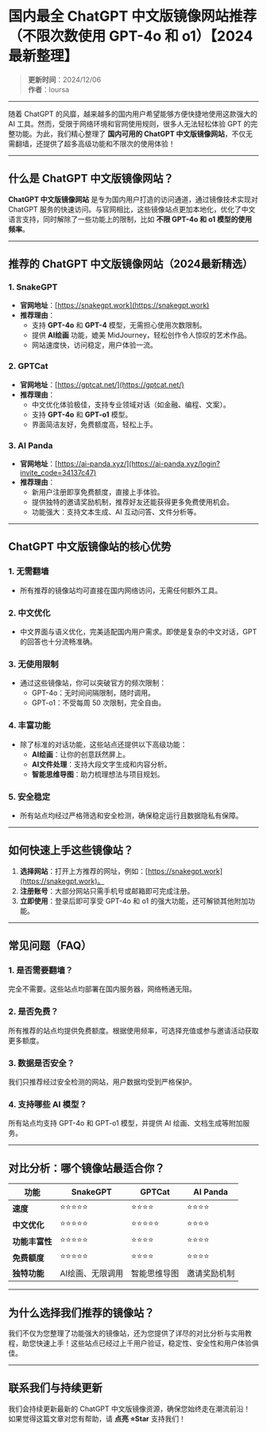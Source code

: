 # 国内最全 ChatGPT 中文版镜像网站推荐（不限次数使用 GPT-4o 和 o1）【2024 最新整理】

> **更新时间**：2024/12/06  
> **作者**：loursa  

---

随着 ChatGPT 的风靡，越来越多的国内用户希望能够方便快捷地使用这款强大的 AI 工具。然而，受限于网络环境和官网使用规则，很多人无法轻松体验 GPT 的完整功能。为此，我们精心整理了 **国内可用的 ChatGPT 中文版镜像网站**，不仅无需翻墙，还提供了超多高级功能和不限次的使用体验！  

---

## **什么是 ChatGPT 中文版镜像网站？**

**ChatGPT 中文版镜像网站** 是专为国内用户打造的访问通道，通过镜像技术实现对 ChatGPT 服务的快速访问。与官网相比，这些镜像站点更加本地化，优化了中文语言支持，同时解除了一些功能上的限制，比如 **不限 GPT-4o 和 o1 模型的使用频率**。

---

## **推荐的 ChatGPT 中文版镜像网站（2024最新精选）**

### **1. SnakeGPT**
- **官网地址**：[https://snakegpt.work](https://snakegpt.work)  
- **推荐理由**：
  - 支持 **GPT-4o** 和 **GPT-4** 模型，无需担心使用次数限制。
  - 提供 **AI绘画** 功能，媲美 MidJourney，轻松创作令人惊叹的艺术作品。
  - 网站速度快，访问稳定，用户体验一流。  

### **2. GPTCat**
- **官网地址**：[https://gptcat.net/](https://gptcat.net/)  
- **推荐理由**：
  - 中文优化体验极佳，支持专业领域对话（如金融、编程、文案）。
  - 支持 **GPT-4o** 和 **GPT-o1** 模型。
  - 界面简洁友好，免费额度高，轻松上手。  

### **3. AI Panda**
- **官网地址**：[https://ai-panda.xyz/](https://ai-panda.xyz/login?invite_code=34137c47)  
- **推荐理由**：
  - 新用户注册即享免费额度，直接上手体验。
  - 提供独特的邀请奖励机制，推荐好友还能获得更多免费使用机会。
  - 功能强大：支持文本生成、AI 互动问答、文件分析等。  

---

## **ChatGPT 中文版镜像站的核心优势**

### **1. 无需翻墙**
- 所有推荐的镜像站均可直接在国内网络访问，无需任何额外工具。

### **2. 中文优化**
- 中文界面与语义优化，完美适配国内用户需求。即使是复杂的中文对话，GPT 的回答也十分流畅准确。

### **3. 无使用限制**
- 通过这些镜像站，你可以突破官方的频次限制：
  - GPT-4o：无时间间隔限制，随时调用。
  - GPT-o1：不受每周 50 次限制，完全自由。

### **4. 丰富功能**
- 除了标准的对话功能，这些站点还提供以下高级功能：
  - **AI绘画**：让你的创意跃然屏上。
  - **AI文件处理**：支持大段文字生成和内容分析。
  - **智能思维导图**：助力梳理想法与项目规划。

### **5. 安全稳定**
- 所有站点均经过严格筛选和安全检测，确保稳定运行且数据隐私有保障。

---

## **如何快速上手这些镜像站？**

1. **选择网站**：打开上方推荐的网址，例如：[https://snakegpt.work](https://snakegpt.work)。
2. **注册账号**：大部分网站只需手机号或邮箱即可完成注册。
3. **立即使用**：登录后即可享受 GPT-4o 和 o1 的强大功能，还可解锁其他附加功能。

---

## **常见问题（FAQ）**

### **1. 是否需要翻墙？**
完全不需要。这些站点均部署在国内服务器，网络畅通无阻。

### **2. 是否免费？**
所有推荐的站点均提供免费额度。根据使用频率，可选择充值或参与邀请活动获取更多额度。

### **3. 数据是否安全？**
我们只推荐经过安全检测的网站，用户数据均受到严格保护。

### **4. 支持哪些 AI 模型？**
所有站点均支持 GPT-4o 和 GPT-o1 模型，并提供 AI 绘画、文档生成等附加服务。

---

## **对比分析：哪个镜像站最适合你？**

| 功能            | **SnakeGPT**         | **GPTCat**           | **AI Panda**         |
|------------------|----------------------|----------------------|----------------------|
| **速度**        | ⭐⭐⭐⭐⭐              | ⭐⭐⭐⭐               | ⭐⭐⭐⭐               |
| **中文优化**    | ⭐⭐⭐⭐⭐              | ⭐⭐⭐⭐⭐              | ⭐⭐⭐⭐               |
| **功能丰富性**  | ⭐⭐⭐⭐⭐              | ⭐⭐⭐⭐               | ⭐⭐⭐⭐               |
| **免费额度**    | ⭐⭐⭐⭐⭐              | ⭐⭐⭐⭐               | ⭐⭐⭐⭐               |
| **独特功能**    | AI绘画、无限调用   | 智能思维导图        | 邀请奖励机制         |

---

## **为什么选择我们推荐的镜像站？**

我们不仅为您整理了功能强大的镜像站，还为您提供了详尽的对比分析与实用教程，助您快速上手！这些站点已经过上千用户验证，稳定性、安全性和用户体验俱佳。

---

## **联系我们与持续更新**

我们会持续更新最新的 ChatGPT 中文版镜像资源，确保您始终走在潮流前沿！  
如果觉得这篇文章对您有帮助，请 **点亮 ⭐Star** 支持我们！  
